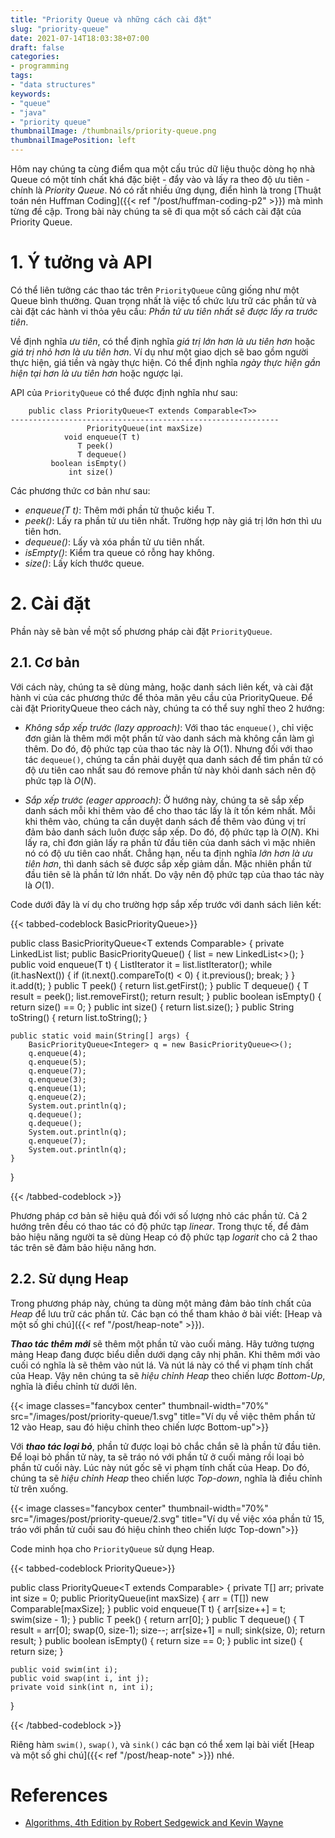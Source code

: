 ```yaml
---
title: "Priority Queue và những cách cài đặt"
slug: "priority-queue"
date: 2021-07-14T18:03:38+07:00
draft: false
categories:
- programming
tags:
- "data structures"
keywords:
- "queue"
- "java"
- "priority queue"
thumbnailImage: /thumbnails/priority-queue.png
thumbnailImagePosition: left
---
```


Hôm nay chúng ta cùng điểm qua một cấu trúc dữ liệu thuộc dòng họ nhà Queue có một tính chất khá đặc biệt - đẩy vào và lấy ra theo độ ưu tiên - chính là *Priority Queue*. Nó có rất nhiều ứng dụng, điển hình là trong [Thuật toán nén Huffman Coding]({{< ref "/post/huffman-coding-p2" >}}) mà mình từng đề cập. Trong bài này chúng ta sẽ đi qua một số cách cài đặt của Priority Queue.

<!--more-->

<!--toc-->

# 1. Ý tưởng và API

Có thể liên tưởng các thao tác trên `PriorityQueue` cũng giống như một Queue bình thường. Quan trọng nhất là việc tổ chức lưu trữ các phần tử và cài đặt các hành vi thỏa yêu cầu: *Phần tử ưu tiên nhất sẽ được lấy ra trước tiên*.

Về định nghĩa *ưu tiên*, có thể định nghĩa *giá trị lớn hơn là ưu tiên hơn* hoặc *giá trị nhỏ hơn là ưu tiên hơn*. Ví dụ như một giao dịch sẽ bao gồm người thực hiện, giá tiền và ngày thực hiện. Có thể định nghĩa *ngày thực hiện gần hiện tại hơn là ưu tiên hơn* hoặc ngược lại.

API của `PriorityQueue` có thể được định nghĩa như sau:

```
    public class PriorityQueue<T extends Comparable<T>>
------------------------------------------------------------
                 PriorityQueue(int maxSize)
            void enqueue(T t)
               T peek()
               T dequeue()
         boolean isEmpty()
             int size()
```

Các phương thức cơ bản như sau:

- *enqueue(T t)*: Thêm mới phần tử thuộc kiểu T.
- *peek()*: Lấy ra phần tử ưu tiên nhất. Trường hợp này giá trị lớn hơn thì ưu tiên hơn.
- *dequeue()*: Lấy và xóa phần tử ưu tiên nhất.
- *isEmpty()*: Kiểm tra queue có rỗng hay không.
- *size()*: Lấy kích thước queue.

# 2. Cài đặt

Phần này sẽ bàn về một số phương pháp cài đặt `PriorityQueue`.

## 2.1. Cơ bản

Với cách này, chúng ta sẽ dùng mảng, hoặc danh sách liên kết, và cài đặt hành vi của các phương thức để thỏa mãn yêu cầu của PriorityQueue. Để cài đặt PriorityQueue theo cách này, chúng ta có thể suy nghĩ theo 2 hướng:

- *Không sắp xếp trước (lazy approach)*: Với thao tác `enqueue()`, chỉ việc đơn giản là thêm mới một phần tử vào danh sách mà không cần làm gì thêm. Do đó, độ phức tạp của thao tác này là $O(1)$. Nhưng đối với thao tác `dequeue()`, chúng ta cần phải duyệt qua danh sách để tìm phần tử có độ ưu tiên cao nhất sau đó remove phần tử này khỏi danh sách nên độ phức tạp là $O(N)$.

- *Sắp xếp trước (eager approach)*: Ở hướng này, chúng ta sẽ sắp xếp danh sách mỗi khi thêm vào để cho thao tác lấy là ít tốn kém nhất. Mỗi khi thêm vào, chúng ta cần duyệt danh sách để thêm vào đúng vị trí đảm bảo danh sách luôn được sắp xếp. Do đó, độ phức tạp là $O(N)$. Khi lấy ra, chỉ đơn giản lấy ra phần tử đầu tiên của danh sách vì mặc nhiên nó có độ ưu tiên cao nhất. Chẳng hạn, nếu ta định nghĩa *lớn hơn là ưu tiên hơn*, thì danh sách sẽ được sắp xếp giảm dần. Mặc nhiên phần tử đầu tiên sẽ là phần tử lớn nhất. Do vậy nên độ phức tạp của thao tác này là $O(1)$.

Code dưới đây là ví dụ cho trường hợp sắp xếp trước với danh sách liên kết:

{{< tabbed-codeblock BasicPriorityQueue>}}
<!-- tab java -->
public class BasicPriorityQueue<T extends Comparable<T>> {
    private LinkedList<T> list;
    public BasicPriorityQueue() { list = new LinkedList<>(); }
    public void enqueue(T t) {
        ListIterator<T> it = list.listIterator();
        while (it.hasNext()) {
            if (it.next().compareTo(t) < 0) {
                it.previous();
                break;
            }
        }
        it.add(t);
    }
    public T peek() { return list.getFirst(); }
    public T dequeue() {
        T result = peek();
        list.removeFirst();
        return result;
    }
    public boolean isEmpty() { return size() == 0; }
    public int size() { return list.size(); }
    public String toString() { return list.toString(); }

    public static void main(String[] args) {
        BasicPriorityQueue<Integer> q = new BasicPriorityQueue<>();
        q.enqueue(4);
        q.enqueue(5);
        q.enqueue(7);
        q.enqueue(3);
        q.enqueue(1);
        q.enqueue(2);
        System.out.println(q);
        q.dequeue();
        q.dequeue();
        System.out.println(q);
        q.enqueue(7);
        System.out.println(q);
    }
}
<!-- endtab -->
{{< /tabbed-codeblock >}}

Phương pháp cơ bản sẽ hiệu quả đối với số lượng nhỏ các phần tử. Cả 2 hướng trên đều có thao tác có độ phức tạp *linear*. Trong thực tế, để đảm bảo hiệu năng người ta sẽ dùng Heap có độ phức tạp *logarit* cho cả 2 thao tác trên sẽ đảm bảo hiệu năng hơn.

## 2.2. Sử dụng Heap

Trong phương pháp này, chúng ta dùng một mảng đảm bảo tính chất của *Heap* để lưu trữ các phần tử. Các bạn có thể tham khảo ở bài viết: [Heap và một số ghi chú]({{< ref "/post/heap-note" >}}).

<b>*Thao tác thêm mới*</b> sẽ thêm một phần tử vào cuối mảng. Hãy tưởng tượng mảng Heap đang được biểu diễn dưới dạng cây nhị phân. Khi thêm mới vào cuối có nghĩa là sẽ thêm vào nút lá. Và nút lá này có thể vi phạm tính chất của Heap. Vậy nên chúng ta sẽ *hiệu chỉnh Heap* theo chiến lược *Bottom-Up*, nghĩa là điều chỉnh từ dưới lên.

{{< image classes="fancybox center" thumbnail-width="70%" src="/images/post/priority-queue/1.svg" title="Ví dụ về việc thêm phần tử 12 vào Heap, sau đó hiệu chỉnh theo chiến lược Bottom-up">}}

Với <b>*thao tác loại bỏ*</b>, phần tử được loại bỏ chắc chắn sẽ là phần tử đầu tiên. Để loại bỏ phần tử này, ta sẽ tráo nó với phần tử ở cuối mảng rồi loại bỏ phần tử cuối này. Lúc này nút gốc sẽ vi phạm tính chất của Heap. Do đó, chúng ta sẽ *hiệu chỉnh Heap* theo chiến lược *Top-down*, nghĩa là điều chỉnh từ trên xuống.

{{< image classes="fancybox center" thumbnail-width="70%" src="/images/post/priority-queue/2.svg" title="Ví dụ về việc xóa phần tử 15, tráo với phần tử cuối sau đó hiệu chỉnh theo chiến lược Top-down">}}


Code minh họa cho `PriorityQueue` sử dụng Heap.

{{< tabbed-codeblock PriorityQueue>}}
<!-- tab java -->
public class PriorityQueue<T extends Comparable<T>> {
    private T[] arr;
    private int size = 0;
    public PriorityQueue(int maxSize) { arr = (T[]) new Comparable[maxSize]; }
    public void enqueue(T t) {
        arr[size++] = t;
        swim(size - 1);
    }
    public T peek() { return arr[0]; }
    public T dequeue() {
        T result = arr[0];
        swap(0, size-1);
        size--;
        arr[size+1] = null;
        sink(size, 0);
        return result;
    }
    public boolean isEmpty() { return size == 0; }
    public int size() { return size; }

    public void swim(int i);
    public void swap(int i, int j);
    private void sink(int n, int i);
}
<!-- endtab -->
{{< /tabbed-codeblock >}}

Riêng hàm `swim()`, `swap()`, và `sink()` các bạn có thể xem lại bài viết [Heap và một số ghi chú]({{< ref "/post/heap-note" >}}) nhé.

# References

- [Algorithms, 4th Edition by Robert Sedgewick and Kevin Wayne](https://algs4.cs.princeton.edu/home/)



